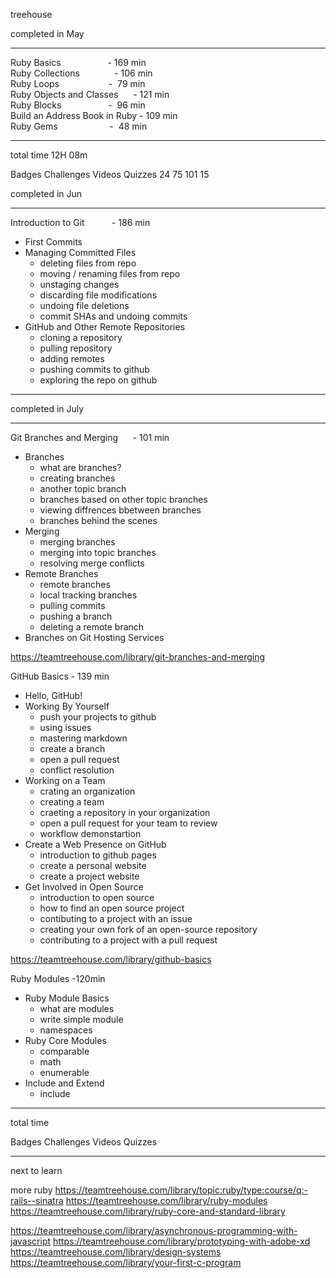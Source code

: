 treehouse

completed in May  
_______________________________________   

Ruby Basics                   - 169 min   
Ruby Collections              - 106 min   
Ruby Loops                    -  79 min   
Ruby Objects and Classes      - 121 min   
Ruby Blocks                   -  96 min   
Build an Address Book in Ruby - 109 min   
Ruby Gems                     -  48 min
_______________________________________  

total time 12H 08m  

Badges	Challenges	Videos	Quizzes
24		75			101		15


completed in Jun  
_______________________________________   

Introduction to Git           - 186 min
- First Commits
- Managing Committed Files
	- deleting files from repo
	- moving / renaming files from repo
	- unstaging changes
	- discarding file modifications
	- undoing file deletions
	- commit SHAs and undoing commits
- GitHub and Other Remote Repositories
	- cloning a repository
	- pulling repository
	- adding remotes
	- pushing commits to github
	- exploring the repo on github
_______________________________________  

completed in July  
_______________________________________   

Git Branches and Merging      - 101 min
- Branches
  - what are branches?
  - creating branches
  - another topic branch
  - branches based on other topic branches
  - viewing diffrences bbetween branches
  - branches behind the scenes
- Merging
  - merging branches
  - merging into topic branches
  - resolving merge conflicts
- Remote Branches
  - remote branches
  - local tracking branches
  - pulling commits
  - pushing a branch
  - deleting a remote branch
- Branches on Git Hosting Services

https://teamtreehouse.com/library/git-branches-and-merging 


GitHub Basics                 - 139 min

- Hello, GitHub!
- Working By Yourself
  - push your projects to github
  - using issues
  - mastering markdown
  - create a branch
  - open a pull request
  - conflict resolution
- Working on a Team
  - crating an organization
  - creating a team
  - craeting a repository in your organization
  - open a pull request for your team to review
  - workflow demonstartion
- Create a Web Presence on GitHub
  - introduction to github pages
  - create a personal website
  - create a project website
- Get Involved in Open Source
  - introduction to open source
  - how to find an open source project
  - contibuting to a project with an issue
  - creating your own fork of an open-source repository
  - contributing to a project with a pull request

https://teamtreehouse.com/library/github-basics


Ruby Modules              -120min

- Ruby Module Basics
  - what are modules
  - write simple module
  - namespaces
- Ruby Core Modules
  - comparable
  - math
  - enumerable
- Include and Extend
  - include
_______________________________________  

total time 

Badges	Challenges	Videos	Quizzes

_______________________________________  

next to learn

more ruby https://teamtreehouse.com/library/topic:ruby/type:course/q:-rails--sinatra
https://teamtreehouse.com/library/ruby-modules
https://teamtreehouse.com/library/ruby-core-and-standard-library

https://teamtreehouse.com/library/asynchronous-programming-with-javascript
https://teamtreehouse.com/library/prototyping-with-adobe-xd
https://teamtreehouse.com/library/design-systems
https://teamtreehouse.com/library/your-first-c-program
